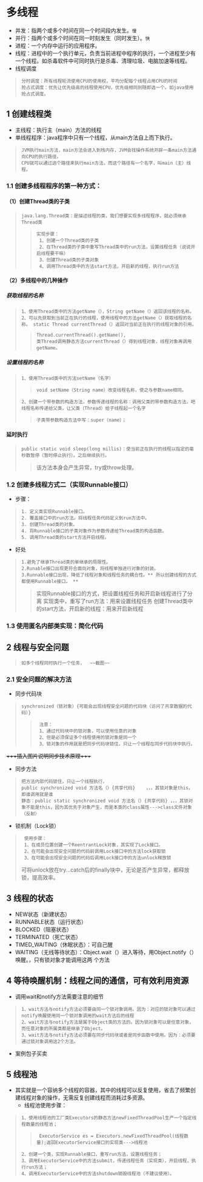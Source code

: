 # 多线程
* 并发：指两个或多个时间在同一个时间段内发生。`慢`
* 并行：指两个或多个时间在同一时刻发生（同时发生）。`快`
* 进程：一个内存中运行的应用程序。
* 线程：进程中的一个执行单元，负责当前进程中程序的执行，一个进程至少有一个线程。如杀毒软件中可同时执行是杀毒、清理垃圾、电脑加速等线程。
* 线程调度
>     分时调度：所有线程轮流使用CPU的使用权，平均分配每个线程占用CPU的时间
>     抢占式调度：优先让优先级高的线程使用CPU，优先级相同则随即选一个。如java使用抢占式调度。
## 1 创建线程类
* 主线程：执行主（main）方法的线程
* 单线程程序：java程序中只有一个线程，从main方法自上而下执行。
>     JVM执行main方法，main方法会进入到栈内存，JVM会找操作系统开辟一条main方法通向CPU的执行路径，
>     CPU就可以通过这个路径来执行main方法，而这个路径有一个名字，叫main（主）线程。
### 1.1 创建多线程程序的第一种方式：
#### （1）创建Thread类的子类
>     java.lang.Thread类：是描述线程的类，我们想要实现多线程程序，就必须继承Thread类
>>     实现步骤：
>>      1、创建一个Thread类的子类
>>      2、在Thread类的子类中重写Thread类中的run方法，设置线程任务（说说开启线程要干嘛）
>>      3、创建Thread类的子类对象
>>      4、调用Thread类中的方法start方法，开启新的线程，执行run方法
#### （2）多线程中的几种操作
##### 获取线程的名称
>     1、使用Thread类中的方法getName（），String getName（）返回该线程的名称。
>     2、可以先获取到当前正在执行的线程，使用线程中的方法getName（）获取线程的名称。 static Thread currentThread（）返回对当前正在执行的线程对象的引用。
>>     Thread.currentThread().getName(),    
>>     类Thread调用静态方法currentThread（）得到线程对象，线程对象再调用getName。
##### 设置线程的名称
>     1、使用Thread类中的方法setName（名字）
>>     void setName（String name）改变线程名称，使之与参数name相同。
>     2、创建一个带参数的构造方法，参数传递线程的名称：调用父类的带参数构造方法，吧线程名称传递给父类，让父类（Thread）给子线程起一个名字
>>     子类带参数构造方法中写：super（name）；
#### 延时执行
>     public static void sleep(long millis)：使当前正在执行的线程以指定的毫秒数暂停（暂时停止执行）。之后继续执行。
>>    该方法本身会产生异常，try或throw处理。
### 1.2 创建多线程方式二（实现Runnable接口）
* 步骤： 
>     1. 定义类实现Runnable接口。 
>     2. 覆盖接口中的run方法。将线程任务代码定义到run方法中。 
>     3. 创建Thread类的对象。 
>     4. 将Runnable接口的子类对象作为参数传递给Thread类的构造函数。 
>     5. 调用Thread类的start方法开启线程。
* 好处
>     1.避免了继承Thread类的单继承的局限性。
>     2.Runable接口出现更符合面向对象，将线程单独进行对象的封装。
>     3.Runnable接口出现，降低了线程对象和线程任务的耦合性。** 所以创建线程的方式都使用Runnable接口。 **
>>    实现Runnable接口的方式，把设置线程任务和开启新线程进行了分离
>>    实现类中，重写了run方法：用来设置线程任务
>>    创建Thread类中的start方法，开启新的线程：用来开启新线程
### 1.3 使用匿名内部类实现：简化代码
## 2 线程与安全问题
>     如多个线程同时执行一个任务，  ~~截图~~
### 2.1 安全问题的解决方法
* 同步代码块
>     synchronized（锁对象）{可能会出现线程安全问题的代码块（访问了共享数据的代码）}
>>      注意：
>>      1、通过代码块中的锁对象，可以使用任意的对象
>>      2、但是必须保证多个线程使用的锁对象是同一个
>>      3、锁对象的作用就是把同步代码块锁住，只让一个线程在同步代码块中执行。
~~+++插入图片说明同步技术原理+++~~
* 同步方法
>     把方法内部代码锁住，只让一个线程执行，
>     public synchronized void 方法名（）{共享代码}    ，，，其锁对象是this，即谁调用就是谁 
>     静态：public static synchronized void 方法名（）{共享代码} ，，，其锁对象不能是this，因为其优先于对象产生，而是本类的class属性--->class文件对象（反射）
* 锁机制（Lock锁）
>      使用步骤：
>      1、在成员位置创建一个ReentrantLock对象，其实现了Lock接口。
>      2、在可能会出现安全问题的代码前调用Lock接口中的方法lock获取锁
>      3、在可能会出现安全问题的代码后调用Lock接口中的方法unlock释放锁
>   可将unlock放在try...catch后的finally块中，无论是否产生异常，都释放锁，提高效率。
## 3 线程的状态
* NEW状态（新建状态）
* RUNNABLE状态（运行状态）
* BLOCKED（阻塞状态）
* TERMINATED（死亡状态）
* TIMED_WAITING（休眠状态）：可自己醒
* WAITING（无线等待状态）：Object.wait（）进入等待，用Object.notify（）唤醒。，只有锁对象才能调用这两 个方法
## 4 等待唤醒机制：线程之间的通信，可有效利用资源
* 调用wait和notify方法需要注意的细节
>     1、wait方法与notify方法必须要由同一个锁对象调用。因为：对应的锁对象可以通过notify唤醒使用同一个锁对象调用的wait方法后的线程
>     2、wait方法与notify方法是属于Object类的方法的。因为锁对象可以是任意对象，而任意对象的所属类都是继承了Object。
>     3、wait方法与notify方法必须要在同步代码块或者是同步函数中使用。因为：必须要通过锁对象调用这2个方法。
* 案例包子买卖
## 5 线程池
* 其实就是一个容纳多个线程的容器，其中的线程可以反复使用，省去了频繁创建线程对象的操作，无需反复创建线程而消耗过多资源。
  * 线程池使用步骤：
>     1、使用线程池的工厂类Executors的静态方法newFixedThreadPool生产一个指定线程数量的线程池；
>>      ExecutorService es = Executors.newFixedThreadPool(线程数量);返回ExecutorService接口的实现类--->线程池 
>     2、创建一个类，实现Runnable接口，重写run方法，设置线程任务；
>     3、调用ExecutorService中的方法submit，传递线程任务（实现类），开启线程，执行run方法；
>     4、调用ExecutorService中的方法shutdown销毁线程池（不建议使用）。
